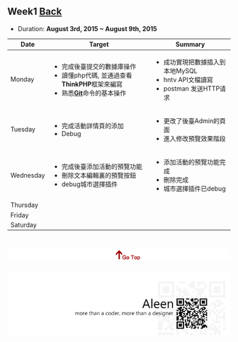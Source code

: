 ## Week1	[Back](./../summary.md)

* Duration: **August 3rd, 2015 ~ August 9th, 2015**

<table>
	<thead>
		<th scope="col">Date</th>
		<th scope="col">Target</th>
		<th scope="col">Summary</th>
	</thead>
	<tbody>
		<tr>
			<td>Monday</td>
			<td>
				<ul>
					<li>完成後臺提交的數據庫操作</li>
					<li>讀懂php代碼, 並通過查看<strong>ThinkPHP</strong>框架來編寫</li>
					<li>熟悉<a href="./../../git/git.md"><strong>Git</strong></a>命令的基本操作</li>
				</ul>
			</td>
			<td>
				<ul>
					<li>成功實現把數據插入到本地MySQL</li>
					<li>hntv API文檔讀寫</li>
					<li>postman 发送HTTP请求</li>
				</ul>
			</td>
		</tr>
		<tr>
			<td>Tuesday</td>
			<td>
				<ul>
					<li>完成活動詳情頁的添加</li>
					<li>Debug</li>
				</ul>
			</td>
			<td>
				<ul>
					<li>更改了後臺Admin的頁面</li>
					<li>進入修改預覽效果階段</li>
				</ul>
			</td>
		</tr>
		<tr>
			<td>Wednesday</td>
			<td>
				<ul>
					<li>完成後臺添加活動的預覽功能</li>
					<li>刪除文本編輯裏的預覽按鈕</li>
					<li>debug城市選擇插件</li>
				</ul>
			</td>
			<td>
				<ul>
					<li>添加活動的預覽功能完成</li>
					<li>刪除完成</li>
					<li>城市選擇插件已debug</li>
				</ul>
			</td>
		</tr>
		<tr>
			<td>Thursday</td>
		</tr>
		<tr>
			<td>Friday</td>
		</tr>
		<tr>
			<td>Saturday</td>
		</tr>
	</tbody>
</table>


<a href="#" style="left:200px;"><img src="./../../pic/gotop.png"></a>
=====
<a href="http://aleen42.github.io/" target="_blank" ><img src="./../../pic/tail.gif"></a>
